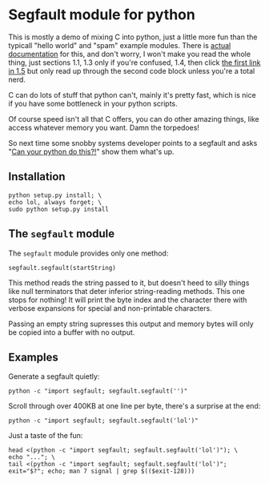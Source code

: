 Segfault module for python
==========================

This is mostly a demo of mixing C into python, just a little more fun than the typicall "hello world" and "spam" example modules. There is [actual documentation][1] for this, and don't worry, I won't make you read the whole thing, just sections 1.1, 1.3 only if you're confused, 1.4, then click [the first link in 1.5][2] but only read up through the second code block unless you're a total nerd.

C can do lots of stuff that python can't, mainly it's pretty fast, which is nice if you have some bottleneck in your python scripts.

Of course speed isn't all that C offers, you can do other amazing things, like access whatever memory you want. Damn the torpedoes!

So next time some snobby systems developer points to a segfault and asks "[Can your python do this?!][3]" show them what's up.

Installation
------------

    python setup.py install; \
    echo lol, always forget; \
    sudo python setup.py install

The `segfault` module
---------------------

The `segfault` module provides only one method:

    segfault.segfault(startString)

This method reads the string passed to it, but doesn't heed to silly things like null terminators that deter inferior string-reading methods. This one stops for nothing! It will print the byte index and the character there with verbose expansions for special and non-printable characters.

Passing an empty string supresses this output and memory bytes will only be copied into a buffer with no output.

Examples
--------

Generate a segfault quietly:

    python -c "import segfault; segfault.segfault('')"

Scroll through over 400KB at one line per byte, there's a surprise at the end:

    python -c "import segfault; segfault.segfault('lol')"

Just a taste of the fun:

    head <(python -c "import segfault; segfault.segfault('lol')"); \
    echo "..."; \
    tail <(python -c "import segfault; segfault.segfault('lol')"; exit="$?"; echo; man 7 signal | grep $(($exit-128)))

[1]: https://docs.python.org/2/extending/extending.html
[2]: https://docs.python.org/2/extending/building.html#building
[3]: https://www.google.com/search?q=can+your+mac+do+this&tbm=isch
